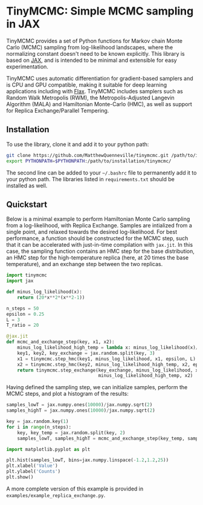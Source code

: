 # TinyMCMC: Simple MCMC sampling in JAX

TinyMCMC provides a set of Python functions for Markov chain Monte Carlo (MCMC) sampling from log-likelihood landscapes, where the normalizing constant doesn't need to be known explicitly. This library is based on [JAX](https://github.com/google/jax), and is intended to be minimal and extensible for easy experimentation.

TinyMCMC uses automatic differentiation for gradient-based samplers and is CPU and GPU compatible, making it suitable for deep learning applications including with [Flax](https://github.com/google/flax). TinyMCMC includes samplers such as Random Walk Metropolis (RWM), the Metropolis-Adjusted Langevin Algorithm (MALA) and Hamiltonian Monte-Carlo (HMC), as well as support for Replica Exchange/Parallel Tempering. 

## Installation
To use the library, clone it and add it to your python path:
```bash
git clone https://github.com/MatthewQuenneville/tinymcmc.git /path/to/installation/
export PYTHONPATH=$PYTHONPATH:/path/to/installation/tinymcmc/
```
The second line can be added to your `~/.bashrc` file to permanently add it to your python path. The libraries listed in `requirements.txt` should be installed as well.

## Quickstart

Below is a minimal example to perform Hamiltonian Monte Carlo sampling from a log-likelihood, with Replica Exchange. Samples are intialized from a single point, and relaxed towards the desired log-likelihood. For best performance, a function should be constructed for the MCMC step, such that it can be accelerated with just-in-time compilation with `jax.jit`. In this case, the sampling function contains an HMC step for the base distribution, an HMC step for the high-temperature replica (here, at 20 times the base temperature), and an exchange step between the two replicas.
```python
import tinymcmc
import jax

def minus_log_likelihood(x):
    return (20*x**2*(x**2-1))

n_steps = 50
epsilon = 0.25
L = 3
T_ratio = 20

@jax.jit
def mcmc_and_exchange_step(key, x1, x2):
    minus_log_likelihood_high_temp = lambda x: minus_log_likelihood(x)/T_ratio
    key1, key2, key_exchange = jax.random.split(key, 3)
    x1 = tinymcmc.step_hmc(key1, minus_log_likelihood, x1, epsilon, L)
    x2 = tinymcmc.step_hmc(key2, minus_log_likelihood_high_temp, x2, epsilon, L)
    return tinymcmc.step_exchange(key_exchange, minus_log_likelihood, x1,
                                  minus_log_likelihood_high_temp, x2)
```
Having defined the sampling step, we can initialize samples, perform the MCMC steps, and plot a histogram of the results:
```python
samples_lowT = jax.numpy.ones(10000)/jax.numpy.sqrt(2)
samples_highT = jax.numpy.ones(10000)/jax.numpy.sqrt(2)

key = jax.random.key(1)
for i in range(n_steps):
    key, key_temp = jax.random.split(key, 2)
    samples_lowT, samples_highT = mcmc_and_exchange_step(key_temp, samples_lowT, samples_highT)

import matplotlib.pyplot as plt

plt.hist(samples_lowT, bins=jax.numpy.linspace(-1.2,1.2,25))
plt.xlabel('Value')
plt.ylabel('Counts')
plt.show()
```
A more complete version of this example is provided in `examples/example_replica_exchange.py`.

